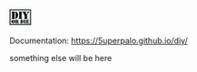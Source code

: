 # <img src="docs/sources/assets/images/logo.png" style="height:1em; vertical-align: middle;">

Documentation: https://5uperpalo.github.io/diy/

something else will be here